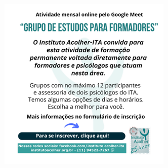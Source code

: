 <div class="z-depth-3" style="width: fit-content; margin: 0 auto">

[![Grupo de Estudos para Formadores](/img/gefo-2025-05-27.png)](https://forms.gle/TtEcQth8Y8if2Mgu6)

</div>
